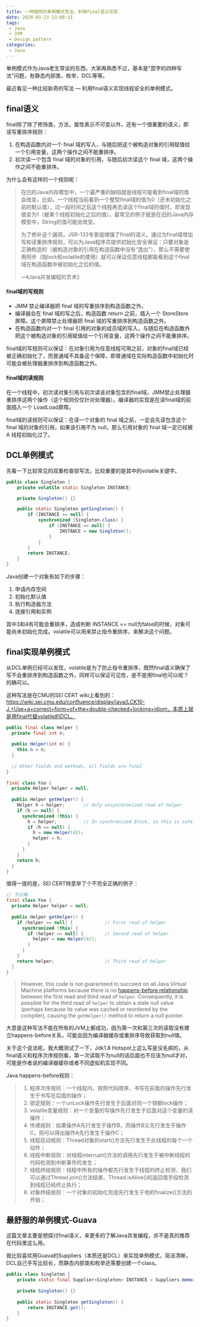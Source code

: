```yaml
---
title: 一种独特的单例模式写法，利用final语义实现
date: 2020-03-23 13:08:11
tags:
 - Java
 - JVM
 - Design pattern
categories:
 - Java
---
```


单例模式作为Java老生常谈的东西，大家再熟悉不过，基本是"茴字的四种写法"问题，有静态内部类，枚举，DCL等等。

最近看见一种比较新奇的写法 — 利用final语义实现线程安全的单例模式。

<!-- more -->

## final语义

final除了除了修饰类，方法，属性表示不可变以外，还有一个很重要的语义，即读写重排序规则：

1. 在构造函数内对一个 final 域的写入，与随后把这个被构造对象的引用赋值给一个引用变量，这两个操作之间不能重排序。
2. 初次读一个包含 final 域的对象的引用，与随后初次读这个 final 域，这两个操作之间不能重排序。

为什么会有这样的一个规则呢：

> 在旧的Java内存模型中，一个最严重的缺陷就是线程可能看到final域的值会改变。比如，一个线程当前看到一个整型final域的值为0（还未初始化之前的默认值），过一段时间之后这个线程再去读这个final域的值时，却发现值变为1（被某个线程初始化之后的值）。最常见的例子就是在旧的Java内存模型中，String的值可能会改变。
>
> 为了修补这个漏洞，JSR-133专家组增强了final的语义。通过为final域增加写和读重排序规则，可以为Java程序员提供初始化安全保证：只要对象是正确构造的（被构造对象的引用在构造函数中没有“逸出”），那么不需要使用同步（指lock和volatile的使用）就可以保证任意线程都能看到这个final域在构造函数中被初始化之后的值。
>
> —《Java并发编程的艺术》

#### final域的写规则

- JMM 禁止编译器把 final 域的写重排序到构造函数之外。
- 编译器会在 final 域的写之后，构造函数 return 之前，插入一个 StoreStore 屏障。这个屏障禁止处理器把 final 域的写重排序到构造函数之外。
- 在构造函数内对一个 final 引用的对象的成员域的写入，与随后在构造函数外把这个被构造对象的引用赋值给一个引用变量，这两个操作之间不能重排序。

final域的写规则可以保证：在对象引用为任意线程可用之前，对象的final域已经被正确初始化了，而普通域不具备这个保障，即普通域在实际构造函数中初始化时可能会被处理器重排序到构造函数之外。

#### final域的读规则

在一个线程中，初次读对象引用与初次读该对象包含的final域，JMM禁止处理器重排序这两个操作（这个规则仅仅针对处理器）。编译器的实现是在读final域的前面插入一个 LoadLoad屏障。

final域的读规则可以保证：在读一个对象的 final 域之前，一定会先读包含这个 final 域的对象的引用，如果该引用不为 null，那么引用对象的 final 域一定已经被 A 线程初始化过了。

## DCL单例模式

先看一下比较常见的双重检查锁写法，比较重要的是其中的volatile关键字。

```java
public class Singleton {
    private volatile static Singleton INSTANCE;

    private Singleton() {}

    public static Singleton getSingleton() {
        if (INSTANCE == null) {
            synchronized (Singleton.class) {
                if (INSTANCE == null) {
                    INSTANCE = new Singleton();
                }
            }
        }
        return INSTANCE;
    }
}
```

Java创建一个对象有如下的步骤：

1. 申请内存空间
2. 初始化默认值
3. 执行构造器方法
4. 连接引用和实例

其中3和4有可能会重排序，造成判断 INSTANCE == null为false的时候，对象可能尚未初始化完成。volatile可以用来禁止指令重排序，来解决这个问题。

## final实现单例模式

从DCL单例已经可以发现，volatile是为了防止指令重排序，既然final语义确保了写不会重排序到构造函数之外，同样可以保证可见性，是不是用final也可以呢？的确可以。

这种写法是在CMU的SEI CERT wiki上看到的：https://wiki.sei.cmu.edu/confluence/display/java/LCK10-J.+Use+a+correct+form+of+the+double-checked+locking+idiom，本质上就是用final代替volatile的DCL。

```java
public final class Helper {
  private final int n;
  
  public Helper(int n) {
    this.n = n;
  }
  
  // Other fields and methods, all fields are final
}
  
final class Foo {
  private Helper helper = null;
  
  public Helper getHelper() {
    Helper h = helper;       // Only unsynchronized read of helper
    if (h == null) {
      synchronized (this) {
        h = helper;          // In synchronized block, so this is safe
        if (h == null) {
          h = new Helper(42);
          helper = h;
        }
      }
    }
    return h;
  }
}
```

值得一提的是，SEI CERT特意举了个不完全正确的例子：

```java
// 不正确
final class Foo {
  private Helper helper = null;
  
  public Helper getHelper() {
    if (helper == null) {            // First read of helper
      synchronized (this) {
        if (helper == null) {        // Second read of helper
          helper = new Helper(42);
        }
      }
    }
    return helper;                   // Third read of helper
  }
}
```

> However, this code is not guaranteed to succeed on all Java Virtual Machine platforms because there is no [happens-before relationship](https://wiki.sei.cmu.edu/confluence/display/java/Rule+BB.+Glossary#RuleBB.Glossary-happens-beforeorder) between the first read and third read of `helper`. Consequently, it is possible for the third read of `helper` to obtain a stale null value (perhaps because its value was cached or reordered by the compiler), causing the `getHelper()` method to return a null pointer.

大意是这种写法不能在所有的JVM上都成功，因为第一次和第三次的读取没有建立happens-before关系，可能会因为编译器缓存或重排序导致获取到null值。

关于这个说法呢，我大概测试了一下，Jdk1.8 Hotspot上这么写是没毛病的，从final语义和程序次序规则看，第一次读取不为null的话后面也不应该为null才对，可能是作者说的编译器缓存或者不同虚拟机实现不同。

Java happens-before规则：

>1. 程序次序规则：一个线程内，按照代码顺序，书写在前面的操作先行发生于书写在后面的操作；
>2. 锁定规则：一个unLock操作先行发生于后面对同一个锁额lock操作；
>3. volatile变量规则：对一个变量的写操作先行发生于后面对这个变量的读操作；
>4. 传递规则：如果操作A先行发生于操作B，而操作B又先行发生于操作C，则可以得出操作A先行发生于操作C；
>5. 线程启动规则：Thread对象的start()方法先行发生于此线程的每个一个动作；
>6. 线程中断规则：对线程interrupt()方法的调用先行发生于被中断线程的代码检测到中断事件的发生；
>7. 线程终结规则：线程中所有的操作都先行发生于线程的终止检测，我们可以通过Thread.join()方法结束、Thread.isAlive()的返回值手段检测到线程已经终止执行；
>8. 对象终结规则：一个对象的初始化完成先行发生于他的finalize()方法的开始；

## 最舒服的单例模式-Guava

这篇文章主要是想探讨final语义，来更多的了解Java并发编程，并不是真的推荐在代码里这么用。

我比较喜欢用Guava的Suppliers（本质还是DCL）来实现单例模式，简洁清晰，DCL自己手写比较长，而静态内部类和枚举还需要创建一个class。

```java
public class Singleton {
    private static final Supplier<Singleton> INSTANCE = Suppliers.memoize(Singleton::new);
    
    private Singleton() {}
    
    public static Singleton getSingleton() {
        return INSTANCE.get();
    }
}
```